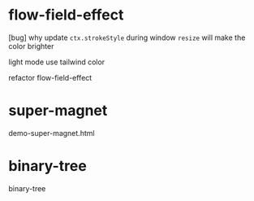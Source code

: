 # flow-field-effect

[bug] why update `ctx.strokeStyle` during window `resize` will make the color brighter

light mode use tailwind color

refactor flow-field-effect

# super-magnet

demo-super-magnet.html

# binary-tree

binary-tree
